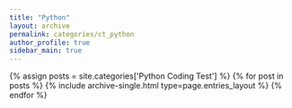 ```yaml
---
title: "Python"
layout: archive
permalink: categories/ct_python
author_profile: true
sidebar_main: true
---
```



{% assign posts = site.categories['Python Coding Test'] %}
{% for post in posts %} {% include archive-single.html type=page.entries_layout %} {% endfor %}